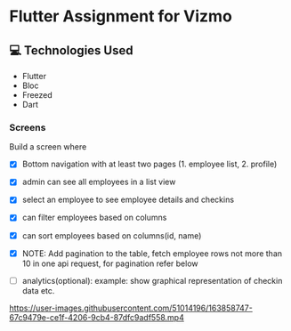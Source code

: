 # Flutter Assignment for Vizmo

## 💻 Technologies Used

- Flutter
- Bloc
- Freezed
- Dart

### Screens

Build a screen where

- [x] Bottom navigation with at least two pages (1. employee list, 2. profile)

- [x] admin can see all employees in a list view

- [x] select an employee to see employee details and checkins

- [x] can filter employees based on columns

- [x] can sort employees based on columns(id, name)

- [x] NOTE: Add pagination to the table, fetch employee rows not more than 10 in one api request, for pagination refer below

- [ ] analytics(optional): example: show graphical representation of checkin data etc.


https://user-images.githubusercontent.com/51014196/163858747-67c9479e-ce1f-4206-9cb4-87dfc9adf558.mp4

